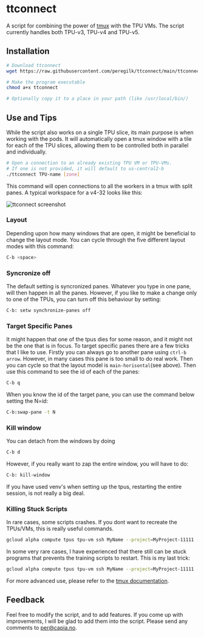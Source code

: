 # ttconnect
A script for combining the power of [tmux](https://github.com/tmux/tmux/wiki) with the TPU VMs. The script currently handles both TPU-v3, TPU-v4 and TPU-v5. 


## Installation
```bash
# Download ttconnect
wget https://raw.githubusercontent.com/peregilk/ttconnect/main/ttconnect

# Make the program executable
chmod a+x ttconnect

# Optionally copy it to a place in your path (like /usr/local/bin/)
```

## Use and Tips
While the script also works on a single TPU slice, its main purpose is when working with the pods. It will automatically open a tmux window with a tile for each of the TPU slices, allowing them to be controlled both in parallel and individually.

```bash
# Open a connection to an already existing TPU VM or TPU-VMs.
# If one is not provided, it will default to us-central2-b
./ttconnect TPU-name [zone]

````

This command will open connections to all the workers in a tmux with split panes. A typical workspace for a v4-32 looks like this:

![ttconnect screenshot](./screenshot.png)

### Layout
Depending upon how many windows that are open, it might be beneficial to change the layout mode. You can cycle through the five different layout modes with this command:

```bash
C-b <space>
```


### Syncronize off
The default setting is syncronized panes. Whatever you type in one pane, will then happen in all the panes. However, if you like to make a change only to one of the TPUs, you can turn off this behaviour by setting:

```bash
C-b: setw synchronize-panes off
```


### Target Specific Panes
It might happen that one of the tpus dies for some reason, and it might not be the one that is in focus. To target specific panes there are a few tricks that I like to use. Firstly you can always go to another pane using `ctrl-b arrow`. However, in many cases this pane is too small to do real work. Then you can cycle so that the layout model is `main-horisontal`(see above). Then use this command to see the id of each of the panes:
```bash
C-b q
```

When you know the id of the target pane, you can use the command below setting the N=id:

```bash
C-b:swap-pane -t N
```

### Kill window
You can detach from the windows by doing 
```bash
C-b d
```
However, if you really want to zap the entire window, you will have to do:
```bash
C-b: kill-window
```
If you have used venv's when setting up the tpus, restarting the entire session, is not really a big deal.

### Killing Stuck Scripts
In rare cases, some scripts crashes. If you dont want to recreate the TPUs/VMs, this is really useful commands.

```bash
gcloud alpha compute tpus tpu-vm ssh MyName --project=MyProject-11111 --zone=MyZone --worker=all --command="sudo pkill -9 python"
```

In some very rare cases, I have experienced that there still can be stuck programs that prevents the training scripts to restart. This is my last trick:

```bash
gcloud alpha compute tpus tpu-vm ssh MyName --project=MyProject-11111 --zone=MyZone --worker=all --command="ps ax | grep python | grep -v grep | awk '{print \$1}' | xargs -r sudo kill -9"
```

For more advanced use, please refer to the [tmux documentation](https://man.openbsd.org/OpenBSD-current/man1/tmux.1).

## Feedback
Feel free to modify the script, and to add features. If you come up with improvements, I will be glad to add them into the script. Please send any comments to [per@capia.no](mailto:per@capia.no).

